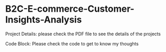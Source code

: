 # B2C-E-commerce-Customer-Insights-Analysis

Project Details: please check the PDF file to see the details of the projects 

Code Block: Please check the code to get to know my thoughts 
